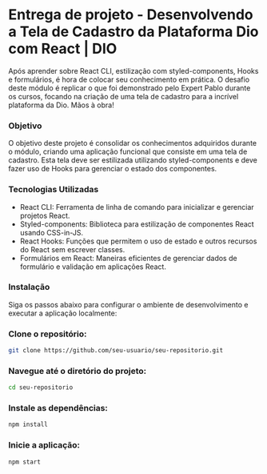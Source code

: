# Entrega de projeto - Desenvolvendo a Tela de Cadastro da Plataforma Dio com React | DIO

Após aprender sobre React CLI, estilização com styled-components, Hooks e formulários, é hora de colocar seu conhecimento em prática. O desafio deste módulo é replicar o que foi demonstrado pelo Expert Pablo durante os cursos, focando na criação de uma tela de cadastro para a incrível plataforma da Dio. Mãos à obra!

### Objetivo
O objetivo deste projeto é consolidar os conhecimentos adquiridos durante o módulo, criando uma aplicação funcional que consiste em uma tela de cadastro. Esta tela deve ser estilizada utilizando styled-components e deve fazer uso de Hooks para gerenciar o estado dos componentes.

### Tecnologias Utilizadas
- React CLI: Ferramenta de linha de comando para inicializar e gerenciar projetos React.
- Styled-components: Biblioteca para estilização de componentes React usando CSS-in-JS.
- React Hooks: Funções que permitem o uso de estado e outros recursos do React sem escrever classes.
- Formulários em React: Maneiras eficientes de gerenciar dados de formulário e validação em aplicações React.

### Instalação
Siga os passos abaixo para configurar o ambiente de desenvolvimento e executar a aplicação localmente:

### Clone o repositório:

````bash
git clone https://github.com/seu-usuario/seu-repositorio.git
````

### Navegue até o diretório do projeto:
````bash
cd seu-repositorio
````

### Instale as dependências:
````bash
npm install
````

### Inicie a aplicação:
````bash
npm start
````